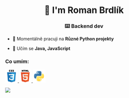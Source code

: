 <h1 align="center">👋 I'm Roman Brdlík</h1>
<h3 align="center">⌨️ Backend dev</h3>

- 🔭 Momentálně pracuji na **Různé Python projekty**

- 🌱 Učím se **Java, JavaScript**

<h3 align="left">Co umím:</h3>
<p align="left"> <a href="https://www.w3schools.com/css/" target="_blank" rel="noreferrer"> <img src="https://raw.githubusercontent.com/devicons/devicon/master/icons/css3/css3-original-wordmark.svg" alt="css3" width="40" height="40"/> </a> <a href="https://www.w3.org/html/" target="_blank" rel="noreferrer"> <img src="https://raw.githubusercontent.com/devicons/devicon/master/icons/html5/html5-original-wordmark.svg" alt="html5" width="40" height="40"/> </a> <a href="https://www.python.org" target="_blank" rel="noreferrer"> <img src="https://raw.githubusercontent.com/devicons/devicon/master/icons/python/python-original.svg" alt="python" width="40" height="40"/> </a> </p>
<img src="https://th.bing.com/th/id/OIP.5KLlWCNChOoVi68zX-xEewAAAA?pid=ImgDet&rs=1" width="300px">
